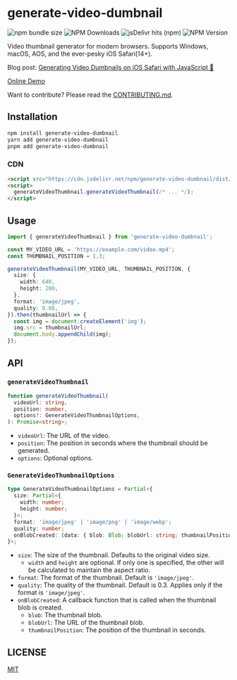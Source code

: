 # generate-video-dumbnail

![npm bundle size](https://img.shields.io/bundlephobia/minzip/generate-video-dumbnail) ![NPM Downloads](https://img.shields.io/npm/dm/generate-video-dumbnail) ![jsDelivr hits (npm)](https://img.shields.io/jsdelivr/npm/hm/generate-video-dumbnail) ![NPM Version](https://img.shields.io/npm/v/generate-video-dumbnail)

Video thumbnail generator for modern browsers. Supports Windows, macOS, AOS, and the ever-pesky iOS Safari(14+).

Blog post: [Generating Video Dumbnails on iOS Safari with JavaScript 💩](https://shj.rip/article/generating-video-dumbnails-on-ios-safari-with-javascript.html)

[Online Demo](https://gumball12.github.io/generate-video-dumbnail/)

Want to contribute? Please read the [CONTRIBUTING.md](./CONTRIBUTING.md).

## Installation

```bash
npm install generate-video-dumbnail
yarn add generate-video-dumbnail
pnpm add generate-video-dumbnail
```

### CDN

```html
<script src="https://cdn.jsdelivr.net/npm/generate-video-dumbnail/dist/index.iife.js"></script>
<script>
  generateVideoThumbnail.generateVideoThumbnail(/* ... */);
</script>
```

## Usage

```ts
import { generateVideoThumbnail } from 'generate-video-dumbnail';

const MY_VIDEO_URL = 'https://example.com/video.mp4';
const THUMBNAIL_POSITION = 1.3;

generateVideoThumbnail(MY_VIDEO_URL, THUMBNAIL_POSITION, {
  size: {
    width: 640,
    height: 200,
  },
  format: 'image/jpeg',
  quality: 0.88,
}).then(thumbnailUrl => {
  const img = document.createElement('img');
  img.src = thumbnailUrl;
  document.body.appendChild(img);
});
```

## API

### `generateVideoThumbnail`

```ts
function generateVideoThumbnail(
  videoUrl: string,
  position: number,
  options?: GenerateVideoThumbnailOptions,
): Promise<string>;
```

- `videoUrl`: The URL of the video.
- `position`: The position in seconds where the thumbnail should be generated.
- `options`: Optional options.

### `GenerateVideoThumbnailOptions`

```ts
type GenerateVideoThumbnailOptions = Partial<{
  size: Partial<{
    width: number;
    height: number;
  }>;
  format: 'image/jpeg' | 'image/png' | 'image/webp';
  quality: number;
  onBlobCreated: (data: { blob: Blob; blobUrl: string; thumbnailPosition: number }): void;
}>;
```

- `size`: The size of the thumbnail. Defaults to the original video size.
  - `width` and `height` are optional. If only one is specified, the other will be calculated to maintain the aspect ratio.
- `format`: The format of the thumbnail. Default is `'image/jpeg'`.
- `quality`: The quality of the thumbnail. Default is 0.3. Applies only if the format is `'image/jpeg'`.
- `onBlobCreated`: A callback function that is called when the thumbnail blob is created.
  - `blob`: The thumbnail blob.
  - `blobUrl`: The URL of the thumbnail blob.
  - `thumbnailPosition`: The position of the thumbnail in seconds.

## LICENSE

[MIT](./LICENSE)
